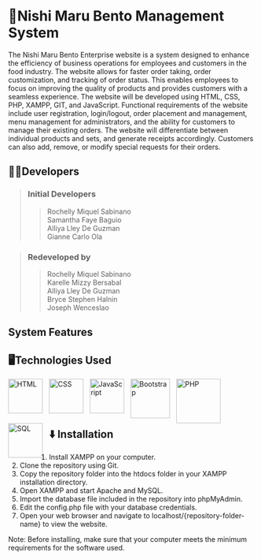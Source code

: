 # 🍣Nishi Maru Bento Management System

The Nishi Maru Bento Enterprise website is a system designed to enhance the efficiency of business operations for employees and customers in the food industry. The website allows for faster order taking, order customization, and tracking of order status. This enables employees to focus on improving the quality of products and provides customers with a seamless experience. The website will be developed using HTML, CSS, PHP, XAMPP, GIT, and JavaScript. Functional requirements of the website include user registration, login/logout, order placement and management, menu management for administrators, and the ability for customers to manage their existing orders. The website will differentiate between individual products and sets, and generate receipts accordingly. Customers can also add, remove, or modify special requests for their orders.

## 👨‍💻Developers
> ### Initial Developers
>> Rochelly Miquel Sabinano<br>
    Samantha Faye Baguio<br>
    Alliya Lley De Guzman<br>
    Gianne Carlo Ola<br>

> ### Redeveloped by
>> Rochelly Miquel Sabinano<br>
Karelle Mizzy Bersabal<br>
Alliya Lley De Guzman<br>
Bryce Stephen Halnin<br>
Joseph Wenceslao<br>

## System Features


## 🖥️Technologies Used

<img align="left" alt="HTML" width="70px" style="padding-right:10px;" src="https://cdn.jsdelivr.net/gh/devicons/devicon/icons/html5/html5-original.svg"/>

<img align="left" alt="CSS" width="70px" style="padding-right:10px;" src="https://cdn.jsdelivr.net/gh/devicons/devicon/icons/css3/css3-original.svg"/>

<img align="left" alt="JavaScript" width="70px" style="padding-right:10px;" src="https://cdn.jsdelivr.net/gh/devicons/devicon/icons/javascript/javascript-original.svg"/>

<img align="left" alt="Bootstrap" width="80px" style="padding-right:10px;" src="https://cdn.jsdelivr.net/gh/devicons/devicon/icons/bootstrap/bootstrap-original.svg"/>

<img align="left" alt="PHP" width="90px" style="padding-right:10px;" src="https://cdn.jsdelivr.net/gh/devicons/devicon/icons/php/php-original.svg"/>

<img align="left" alt="SQL" width="70px" style="padding-right:10px;" src="https://cdn.jsdelivr.net/gh/devicons/devicon/icons/mysql/mysql-original.svg"/><br><br><br><br>

## ⬇️ Installation

1. Install XAMPP on your computer.
2. Clone the repository using Git.
3. Copy the repository folder into the htdocs folder in your XAMPP installation directory.
4. Open XAMPP and start Apache and MySQL.
5. Import the database file included in the repository into phpMyAdmin.
6. Edit the config.php file with your database credentials.
7. Open your web browser and navigate to localhost/{repository-folder-name} to view the website.

Note: Before installing, make sure that your computer meets the minimum requirements for the software used.
